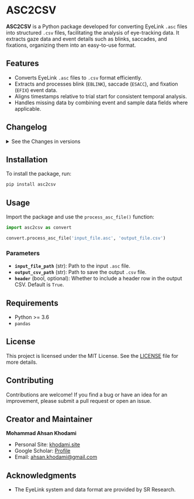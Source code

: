 
# ASC2CSV

**ASC2CSV** is a Python package developed for converting EyeLink `.asc` files into structured `.csv` files, facilitating the analysis of eye-tracking data. It extracts gaze data and event details such as blinks, saccades, and fixations, organizing them into an easy-to-use format.

## Features
- Converts EyeLink `.asc` files to `.csv` format efficiently.
- Extracts and processes blink (`EBLINK`), saccade (`ESACC`), and fixation (`EFIX`) event data.
- Aligns timestamps relative to trial start for consistent temporal analysis.
- Handles missing data by combining event and sample data fields where applicable.

## **Changelog**

<details>
  <summary>See the Changes in versions</summary>

### **Version 1.4**- Initial release of `prpip`.
- first uupdate and edit control varibales to read TRIALID from data
- Extended `message` to all related rows

### **Version 1.4.1**
- first uupdate and edit control varibales to read TRIALID from data
- Extended `message` to all related rows
- improve import package not load unneccessary libraries

</details>

## Installation

To install the package, run:

```bash
pip install asc2csv
```

## Usage

Import the package and use the `process_asc_file()` function:

```python
import asc2csv as convert

convert.process_asc_file('input_file.asc', 'output_file.csv')
```

### Parameters
- **`input_file_path`** (str): Path to the input `.asc` file.
- **`output_csv_path`** (str): Path to save the output `.csv` file.
- **`header`** (bool, optional): Whether to include a header row in the output CSV. Default is `True`.

## Requirements
- Python >= 3.6
- `pandas`

## License

This project is licensed under the MIT License. See the [LICENSE](LICENSE) file for more details.

## Contributing

Contributions are welcome! If you find a bug or have an idea for an improvement, please submit a pull request or open an issue.

## Creator and Maintainer

**Mohammad Ahsan Khodami**  
- Personal Site: [khodami.site](https://khodami.site)  
- Google Scholar: [Profile](https://scholar.google.com/citations?user=WCqPnS4AAAAJ&hl=en)  
- Email: [ahsan.khodami@gmail.com](mailto:ahsan.khodami@gmail.com)

## Acknowledgments
- The EyeLink system and data format are provided by SR Research.